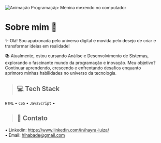 <img src="https://camo.githubusercontent.com/fab9db58966a238d10116eb53b0a75e6d85889cc84fbb143a2203f0110d3d5b0/68747470733a2f2f692e70696e696d672e636f6d2f6f726967696e616c732f31362f38392f35622f31363839356232333162366461353035653265346163656630326133633166652e676966" alt="Animação Programaçãp: Menina mexendo no computador">

# Sobre mim 🌻

✨ Olá! Sou apaixonada pelo universo digital e movida pelo desejo de criar e transformar ideias em realidade!

📚 Atualmente, estou cursando Análise e Desenvolvimento de Sistemas, explorando o fascinante mundo da programação e inovação. Meu objetivo? Continuar aprendendo, crescendo e enfrentando desafios enquanto aprimoro minhas habilidades no universo da tecnologia.

> ## 💻 Tech Stack
` HTML ` • `CSS` • `JavaScript` •

> ## 🤝 Contato
• Linkedin: https://www.linkedin.com/in/hayra-luiza/<br>
• Email: hlhabade@gmail.com

